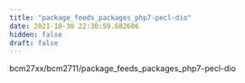```yaml
---
title: "package_feeds_packages_php7-pecl-dio"
date: 2021-10-30 22:30:59.682606
hidden: false
draft: false
---
```


bcm27xx/bcm2711/package_feeds_packages_php7-pecl-dio

